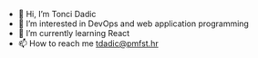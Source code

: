 - 👋 Hi, I’m Tonci Dadic
- 👀 I’m interested in DevOps and web application programming
- 🌱 I’m currently learning React
- 📫 How to reach me tdadic@pmfst.hr

<!---
tdadic/tdadic is a ✨ special ✨ repository because its `README.md` (this file) appears on your GitHub profile.
You can click the Preview link to take a look at your changes.
--->
